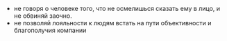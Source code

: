 - не говоря о человеке того, что не осмелишься сказать ему в лицо, и не обвиняй заочно.
- не позволяй лояльности к людям встать на пути объективности и благополучия компании